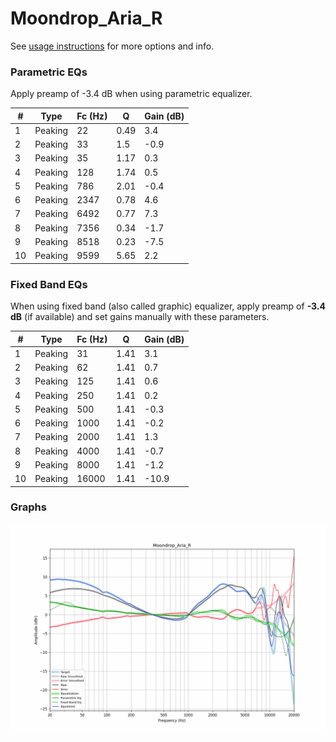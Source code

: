 # Moondrop_Aria_R
See [usage instructions](https://github.com/jaakkopasanen/AutoEq#usage) for more options and info.

### Parametric EQs
Apply preamp of -3.4 dB when using parametric equalizer.

|   # | Type    |   Fc (Hz) |    Q |   Gain (dB) |
|-----|---------|-----------|------|-------------|
|   1 | Peaking |        22 | 0.49 |         3.4 |
|   2 | Peaking |        33 | 1.5  |        -0.9 |
|   3 | Peaking |        35 | 1.17 |         0.3 |
|   4 | Peaking |       128 | 1.74 |         0.5 |
|   5 | Peaking |       786 | 2.01 |        -0.4 |
|   6 | Peaking |      2347 | 0.78 |         4.6 |
|   7 | Peaking |      6492 | 0.77 |         7.3 |
|   8 | Peaking |      7356 | 0.34 |        -1.7 |
|   9 | Peaking |      8518 | 0.23 |        -7.5 |
|  10 | Peaking |      9599 | 5.65 |         2.2 |

### Fixed Band EQs
When using fixed band (also called graphic) equalizer, apply preamp of **-3.4 dB** (if available) and set gains manually with these parameters.

|   # | Type    |   Fc (Hz) |    Q |   Gain (dB) |
|-----|---------|-----------|------|-------------|
|   1 | Peaking |        31 | 1.41 |         3.1 |
|   2 | Peaking |        62 | 1.41 |         0.7 |
|   3 | Peaking |       125 | 1.41 |         0.6 |
|   4 | Peaking |       250 | 1.41 |         0.2 |
|   5 | Peaking |       500 | 1.41 |        -0.3 |
|   6 | Peaking |      1000 | 1.41 |        -0.2 |
|   7 | Peaking |      2000 | 1.41 |         1.3 |
|   8 | Peaking |      4000 | 1.41 |        -0.7 |
|   9 | Peaking |      8000 | 1.41 |        -1.2 |
|  10 | Peaking |     16000 | 1.41 |       -10.9 |

### Graphs
![](./Moondrop_Aria_R.png)
